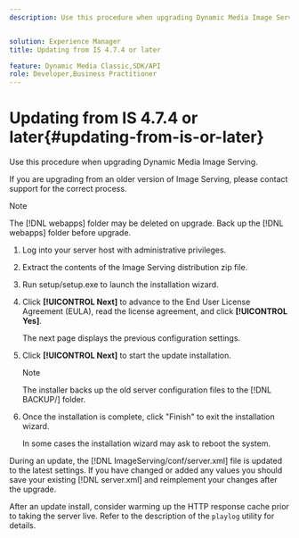 ```yaml
---
description: Use this procedure when upgrading Dynamic Media Image Serving.


solution: Experience Manager
title: Updating from IS 4.7.4 or later

feature: Dynamic Media Classic,SDK/API
role: Developer,Business Practitioner
---
```


# Updating from IS 4.7.4 or later{#updating-from-is-or-later}

Use this procedure when upgrading Dynamic Media Image Serving.

 If you are upgrading from an older version of Image Serving, please contact support for the correct process.

>[!NOTE]
>
>The [!DNL webapps] folder may be deleted on upgrade. Back up the [!DNL webapps] folder before upgrade.

1. Log into your server host with administrative privileges.
1. Extract the contents of the Image Serving distribution zip file.
1. Run setup/setup.exe to launch the installation wizard.
1. Click **[!UICONTROL Next]** to advance to the End User License Agreement (EULA), read the license agreement, and click **[!UICONTROL Yes]**.

   The next page displays the previous configuration settings. 
1. Click **[!UICONTROL Next]** to start the update installation.

   >[!NOTE]
   >
   >The installer backs up the old server configuration files to the [!DNL BACKUP/] folder.

1. Once the installation is complete, click "Finish" to exit the installation wizard.

   In some cases the installation wizard may ask to reboot the system. 

During an update, the [!DNL ImageServing/conf/server.xml] file is updated to the latest settings. If you have changed or added any values you should save your existing [!DNL server.xml] and reimplement your changes after the upgrade. 

After an update install, consider warming up the HTTP response cache prior to taking the server live. Refer to the description of the `playlog` utility for details. 
